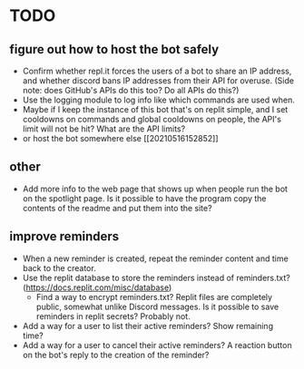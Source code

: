 # TODO

## figure out how to host the bot safely
* Confirm whether repl.it forces the users of a bot to share an IP address, and whether discord bans IP addresses from their API for overuse. (Side note: does GitHub's APIs do this too? Do all APIs do this?) 
* Use the logging module to log info like which commands are used when.
* Maybe if I keep the instance of this bot that's on replit simple, and I set cooldowns on commands and global cooldowns on people, the API's limit will not be hit? What are the API limits?
* or host the bot somewhere else \[\[20210516152852]]

## other
* Add more info to the web page that shows up when people run the bot on the spotlight page. Is it possible to have the program copy the contents of the readme and put them into the site?

## improve reminders
* When a new reminder is created, repeat the reminder content and time back to the creator.
* Use the replit database to store the reminders instead of reminders.txt? (https://docs.replit.com/misc/database)
	* Find a way to encrypt reminders.txt? Replit files are completely public, somewhat unlike Discord messages. Is it possible to save reminders in replit secrets? Probably not.
* Add a way for a user to list their active reminders? Show remaining time?
* Add a way for a user to cancel their active reminders? A reaction button on the bot's reply to the creation of the reminder?
